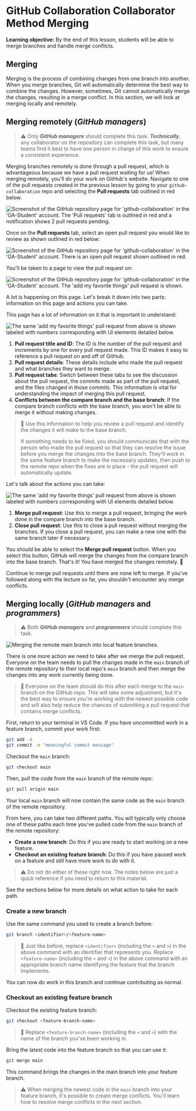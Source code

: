 <h1>
  <span class="headline">GitHub Collaboration</span>
  <span class="subhead">Collaborator Method Merging</span>
</h1>

**Learning objective:** By the end of this lesson, students will be able to merge branches and handle merge conflicts.

## Merging

Merging is the process of combining changes from one branch into another. When you merge branches, Git will automatically determine the best way to combine the changes. However, sometimes, Git cannot automatically merge the changes, resulting in a merge conflict. In this section, we will look at merging locally and remotely.

## Merging remotely (***GitHub managers***)

> ⚠️ Only ***GitHub managers*** should complete this task. ***Technically***, any collaborator on the repository can complete this task, but many teams find it best to have one person in charge of this work to ensure a consistent experience.

Merging branches remotely is done through a pull request, which is advantageous because we have a pull request waiting for us! When merging remotely, you'll do your work on GitHub's website. Navigate to one of the pull requests created in the previous lesson by going to your `github-collaboration` repo and selecting the **Pull requests** tab outlined in red below.

![Screenshot of the GitHub repository page for 'github-collaboration' in the 'GA-Student' account. The 'Pull requests' tab is outlined in red and a notification shows 2 pull requests pending.](./assets/github-repo-pull.png)

Once on the **Pull requests** tab, select an open pull request you would like to review as shown outlined in red below:

![Screenshot of the GitHub repository page for 'github-collaboration' in the 'GA-Student' account. There is an open pull request shown outlined in red.](./assets/pull-requests.png)

You'll be taken to a page to view the pull request on:

![Screenshot of the GitHub repository page for 'github-collaboration' in the 'GA-Student' account. The 'add my favorite things' pull request is shown.](./assets/pull-request.png)

A lot is happening on this page. Let's break it down into two parts: information on this page and actions you can take.

This page has a lot of information on it that is important to understand:

![The same 'add my favorite things' pull request from above is shown labeled with numbers corresponding with UI elements detailed below.](./assets/pr-info.png)

1. **Pull request title and ID**: The ID is the number of the pull request and increments by one for every pull request made. This ID makes it easy to reference a pull request on and off of GitHub.
2. **Pull request details**: These details include who made the pull request and what branches they want to merge.
3. **Pull request tabs**: Switch between these tabs to see the discussion about the pull request, the commits made as part of the pull request, and the files changed in those commits. This information is vital for understanding the impact of merging this pull request.
4. **Conflicts between the compare branch and the base branch**: If the compare branch conflicts with the base branch, you won't be able to merge it without making changes.

> 🧠 Use this information to help you review a pull request and identify the changes it will make to the base branch.
>
> If something needs to be fixed, you should communicate that with the person who made the pull request so that they can resolve the issue before you merge the changes into the base branch. They'll work in the same feature branch to make the necessary updates, then push to the remote repo when the fixes are in place - the pull request will automatically update.

Let's talk about the actions you can take:

![The same 'add my favorite things' pull request from above is shown labeled with numbers corresponding with UI elements detailed below.](./assets/pr-actions.png)

1. **Merge pull request**: Use this to merge a pull request, bringing the work done in the compare branch into the base branch.
2. **Close pull request**: Use this to close a pull request without merging the branches. If you close a pull request, you can make a new one with the same branch later if necessary.

You should be able to select the **Merge pull request** button. When you select this button, GitHub will merge the changes from the compare branch into the base branch. That's it! You have merged the changes remotely. 🎉

Continue to merge pull requests until there are none left to merge. If you've followed along with the lecture so far, you shouldn't encounter any merge conflicts.

## Merging locally (***GitHub managers*** and ***programmers***)

> ⚠️ Both ***GitHub managers*** and ***programmers*** should complete this task.

![Merging the remote main branch into local feature branches.](./assets/pull-changes.png)

There is one more action we need to take after we merge the pull request. Everyone on the team needs to pull the changes made in the `main` branch of the remote repository to their local repo's `main` branch and then merge the changes into any work currently being done.

> 🧠 Everyone on the team should do this after each merge to the `main` branch on the GitHub repo. This will take some adjustment, but it's the best way to ensure you're working with the newest possible code and will also help reduce the chances of submitting a pull request that contains merge conflicts.

First, return to your terminal in VS Code. If you have uncommitted work in a feature branch, commit your work first:

```bash
git add -A
git commit -m "meaningful commit message"
```

Checkout the `main` branch:

```bash
git checkout main
```

Then, pull the code from the `main` branch of the remote repo:

```bash
git pull origin main
```

Your local `main` branch will now contain the same code as the `main` branch of the remote repository.

From here, you can take two different paths. You will typically only choose one of these paths each time you've pulled code from the `main` branch of the remote repository:

- **Create a new branch**: Do this if you are ready to start working on a new feature.
- **Checkout an existing feature branch**: Do this if you have paused work on a feature and still have more work to do with it.

> ⚠️ Do not do either of these right now. The notes below are just a quick reference if you need to return to this material.

See the sections below for more details on what action to take for each path.

### Create a new branch

Use the same command you used to create a branch before:

```bash
git branch <identifier>/<feature-name>
```

> 🚨 Just like before, replace `<identifier>` (including the `<` and `>`) in the above command with an identifier that represents you. Replace `<feature-name>` (including the `<` and `>`) in the above command with an appropriate branch name identifying the feature that the branch implements.

You can now do work in this branch and continue contributing as normal.

### Checkout an existing feature branch

Checkout the existing feature branch:

```bash
git checkout <feature-branch-name>
```

> 🚨 Replace `<feature-branch-name>` (including the `<` and `>`) with the name of the branch you've been working in.

Bring the latest code into the feature branch so that you can use it:

```bash
git merge main
```

This command brings the changes in the main branch into your feature branch.

> ⚠️ When merging the newest code in the `main` branch into your feature branch, it's possible to create merge conflicts. You'll learn how to resolve merge conflicts in the next section.
